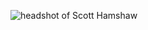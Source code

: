 ![headshot of Scott Hamshaw](https://www.uvm.edu/sites/default/files/Gund-Institute-for-Environment/Scott_Hamshaw.jpg)
